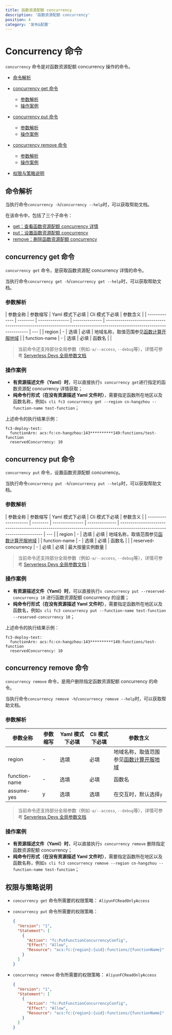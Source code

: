 ```yaml
---
title: 函数资源配额 concurrency
description: '函数资源配额 concurrency'
position: 4
category: '发布&配置'
---
```


# Concurrency 命令

`concurrency` 命令是对函数资源配额 concurrency 操作的命令。

- [命令解析](#命令解析)
- [concurrency get 命令](#concurrency-get-命令)
  - [参数解析](#参数解析)
  - [操作案例](#操作案例)
- [concurrency put 命令](#concurrency-put-命令)
  - [参数解析](#参数解析-1)
  - [操作案例](#操作案例-1)
- [concurrency remove 命令](#concurrency-remove-命令)

  - [参数解析](#参数解析-2)
  - [操作案例](#操作案例-2)

- [权限与策略说明](#权限与策略说明)

## 命令解析

当执行命令`concurrency -h`/`concurrency --help`时，可以获取帮助文档。

在该命令中，包括了三个子命令：

- [get：查看函数资源配额 concurrency 详情](#concurrency-get-命令)
- [put：设置函数资源配额 concurrency](#concurrency-put-命令)
- [remove：删除函数资源配额 concurrency](#concurrency-remove-命令)

## concurrency get 命令

`concurrency get` 命令，是获取函数资源配 concurrency 详情的命令。

当执行命令`concurrency get -h`/`concurrency get --help`时，可以获取帮助文档。

### 参数解析

| 参数全称      | 参数缩写 | Yaml 模式下必填 | Cli 模式下必填 | 参数含义                                                                                                               |
| ------------- | -------- | --------------- | -------------- | ---------------------------------------------------------------------------------------------------------------------- | --- |
| region        | -        | 选填            | 必填           | 地域名称，取值范围参见[函数计算开服地域](https://www.alibabacloud.com/help/zh/fc/product-overview/region-availability) |
| function-name | -        | 选填            | 必填           | 函数名                                                                                                                 |     |

> 当前命令还支持部分全局参数（例如`-a/--access`, `--debug`等），详情可参考 [Serverless Devs 全局参数文档](https://serverless-devs.com/serverless-devs/command/readme#全局参数)

### 操作案例

- **有资源描述文件（Yaml）时**，可以直接执行`s concurrency get`进行指定的函数资源配 concurrency 详情获取；
- **纯命令行形式（在没有资源描述 Yaml 文件时）**，需要指定函数所在地区以及函数名称，例如`s cli fc3 concurrency get --region cn-hangzhou --function-name test-function`；

上述命令的执行结果示例：

```text
fc3-deploy-test:
  functionArn: acs:fc:cn-hangzhou:143**********149:functions/test-function
  reservedConcurrency: 10
```

## concurrency put 命令

`concurrency put` 命令，设置函数资源配额 concurrency。

当执行命令`concurrency put -h`/`concurrency put --help`时，可以获取帮助文档。

### 参数解析

| 参数全称             | 参数缩写 | Yaml 模式下必填 | Cli 模式下必填 | 参数含义                                                                                                               |
| -------------------- | -------- | --------------- | -------------- | ---------------------------------------------------------------------------------------------------------------------- | --- |
| region               | -        | 选填            | 必填           | 地域名称，取值范围参见[函数计算开服地域](https://www.alibabacloud.com/help/zh/fc/product-overview/region-availability) |
| function-name        | -        | 选填            | 必填           | 函数名                                                                                                                 |     |
| reserved-concurrency | -        | 必填            | 必填           | 最大按量实例数量                                                                                                       |

> 当前命令还支持部分全局参数（例如`-a/--access`, `--debug`等），详情可参考 [Serverless Devs 全局参数文档](https://serverless-devs.com/serverless-devs/command/readme#全局参数) |

### 操作案例

- **有资源描述文件（Yaml）时**，可以直接执行`s concurrency put --reserved-concurrency 10` 进行函数资源配额 concurrency 的设置；
- **纯命令行形式（在没有资源描述 Yaml 文件时）**，需要指定函数所在地区以及函数名，例如`s cli fc3 concurrency put --function-name test-function --reserved-concurrency 10`；

上述命令的执行结果示例：

```text
fc3-deploy-test:
  functionArn: acs:fc:cn-hangzhou:143**********149:functions/test-function
  reservedConcurrency: 10
```

## concurrency remove 命令

`concurrency remove` 命令，是用户删除指定函数资源配额 concurrency 的命令。

当执行命令`concurrency remove -h`/`concurrency remove --help`时，可以获取帮助文档。

### 参数解析

| 参数全称      | 参数缩写 | Yaml 模式下必填 | Cli 模式下必填 | 参数含义                                                                                                               |
| ------------- | -------- | --------------- | -------------- | ---------------------------------------------------------------------------------------------------------------------- |
| region        | -        | 选填            | 必填           | 地域名称，取值范围参见[函数计算开服地域](https://www.alibabacloud.com/help/zh/fc/product-overview/region-availability) |
| function-name | -        | 选填            | 必填           | 函数名                                                                                                                 |
| assume-yes    | y        | 选填            | 选填           | 在交互时，默认选择`y`                                                                                                  |

> 当前命令还支持部分全局参数（例如`-a/--access`, `--debug`等），详情可参考 [Serverless Devs 全局参数文档](https://serverless-devs.com/serverless-devs/command/readme#全局参数)

### 操作案例

- **有资源描述文件（Yaml）时**，可以直接执行`s concurrency remove` 删除指定函数资源配额 concurrency；
- **纯命令行形式（在没有资源描述 Yaml 文件时）**，需要指定函数所在地区以及函数名称，例如`s cli fc3 concurrency remove --region cn-hangzhou --function-name test-function`；

<!-- 上述命令的执行结果示例：

```text
VersionId [1] deleted successfully.
``` -->

## 权限与策略说明

- `concurrency get` 命令所需要的权限策略： `AliyunFCReadOnlyAccess`

- `concurrency put` 命令所需要的权限策略：

  ```json
  {
    "Version": "1",
    "Statement": [
      {
        "Action": "fc:PutFunctionConcurrencyConfig",
        "Effect": "Allow",
        "Resource": "acs:fc:{region}:{uid}:functions/{functionName}"
      }
    ]
  }
  ```

- `concurrency remove` 命令所需要的权限策略：
  `AliyunFCReadOnlyAccess`

  ```json
  {
    "Version": "1",
    "Statement": [
      {
        "Action": "fc:PutFunctionConcurrencyConfig",
        "Effect": "Allow",
        "Resource": "acs:fc:{region}:{uid}:functions/{functionName}"
      }
    ]
  }
  ```

